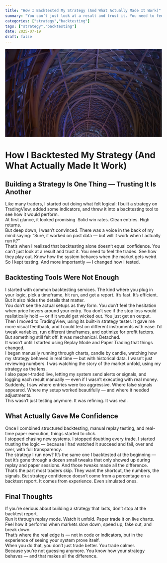 ```yaml
---
title: "How I Backtested My Strategy (And What Actually Made It Work)"
summary: "You can’t just look at a result and trust it. You need to feel the trades. See how they play out. Know how the system behaves when the market gets weird."
categories: ["strategy","backtesting"]
tags: ["strategy","backtesting"]
date: 2025-07-19
draft: false
---
```

![landscape](cover.jpg "Photos by nenjo")
# How I Backtested My Strategy (And What Actually Made It Work)

## Building a Strategy Is One Thing — Trusting It Is Another

Like many traders, I started out doing what felt logical: I built a strategy on TradingView, added some indicators, and threw it into a backtesting tool to see how it would perform.  
At first glance, it looked promising. Solid win rates. Clean entries. High returns.  
But deep down, I wasn’t convinced. There was a voice in the back of my mind saying: “Sure, it worked on past data — but will it work when I actually run it?”  
That’s when I realized that backtesting alone doesn’t equal confidence. You can’t just look at a result and trust it. You need to feel the trades. See how they play out. Know how the system behaves when the market gets weird.  
So I kept testing. And more importantly — I changed how I tested.

## Backtesting Tools Were Not Enough

I started with common backtesting services. The kind where you plug in your logic, pick a timeframe, hit run, and get a report. It’s fast. It’s efficient. But it also hides the details that matter.  
You don’t see the actual setups as they form. You don’t feel the hesitation when price hovers around your entry. You don’t see if the stop loss would realistically hold — or if it would get wicked out. You just get an output.  
Then I moved to TradingView, using its built-in strategy tester. It gave me more visual feedback, and I could test on different instruments with ease. I’d tweak variables, run different timeframes, and optimize for profit factors.  
But something still felt off. It was mechanical. Detached.  
It wasn’t until I started using Replay Mode and Paper Trading that things changed.  
I began manually running through charts, candle by candle, watching how my strategy behaved in real time — but with historical data. I wasn’t just reviewing numbers. I was watching the story of the market unfold, using my strategy as the lens.  
I also paper-traded live, letting my system send alerts or signals, and logging each result manually — even if I wasn’t executing with real money.  
Suddenly, I saw where entries were too aggressive. Where false signals appeared. Where my setup worked beautifully — and where it needed adjustments.  
This wasn’t just testing anymore. It was refining. It was real.

## What Actually Gave Me Confidence

Once I combined structured backtesting, manual replay testing, and real-time paper execution, things started to click.  
I stopped chasing new systems. I stopped doubting every trade. I started trusting the logic — because I had watched it succeed and fail, over and over, with full transparency.  
The strategy I run now? It’s the same one I backtested at the beginning — but it’s gone through a dozen small tweaks that only showed up during replay and paper sessions. And those tweaks made all the difference.  
That’s the part most traders skip. They want the shortcut, the numbers, the signals. But strategy confidence doesn’t come from a percentage on a backtest report. It comes from experience. Even simulated ones.

## Final Thoughts

If you’re serious about building a strategy that lasts, don’t stop at the backtest report.  
Run it through replay mode. Watch it unfold. Paper trade it on live charts.  
Feel how it performs when markets slow down, speed up, fake out, and break down.  
That’s where the real edge is — not in code or indicators, but in the experience of seeing your system prove itself.  
When you do that, you don’t just trade better. You trade calmer.  
Because you’re not guessing anymore. You know how your strategy behaves — and that makes all the difference.
    